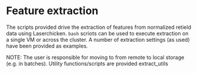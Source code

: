 # Feature extraction

The scripts provided drive the extraction of features from normalized retield data using Laserchicken.
`bash` scriots can be used to execute extraction on a single VM or across the cluster.
A number of extraction settings (as used) have been provided as examples.

NOTE: The user is responsible for moving to from remote to local storage (e.g. in batches).
Utility functions/scripts are provided extract_utils
